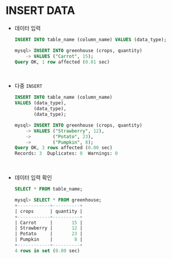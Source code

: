 # INSERT DATA

- 데이터 입력

  ```sql
  INSERT INTO table_name (column_name) VALUES (data_type);
  ```

  ```sql
  mysql> INSERT INTO greenhouse (crops, quantity)
      -> VALUES ("Carrot", 15);
  Query OK, 1 row affected (0.01 sec)
  ```

    <br>

- 다중 `INSERT`

  ```sql
  INSERT INTO table_name (column_name)
  VALUES (data_type),
         (data_type),
         (data_type);
  ```

  ```sql
  mysql> INSERT INTO greenhouse (crops, quantity)
      -> VALUES ("Strawberry", 12),
      ->        ("Potato", 23),
      ->        ("Pumpkin", 8);
  Query OK, 3 rows affected (0.00 sec)
  Records: 3  Duplicates: 0  Warnings: 0
  ```

<br>

- 데이터 입력 확인
  ```sql
  SELECT * FROM table_name;
  ```
  ```sql
  mysql> SELECT * FROM greenhouse;
  +------------+----------+
  | crops      | quantity |
  +------------+----------+
  | Carrot     |       15 |
  | Strawberry |       12 |
  | Potato     |       23 |
  | Pumpkin    |        8 |
  +------------+----------+
  4 rows in set (0.00 sec)
  ```
